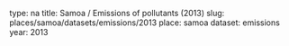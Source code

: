 type: na
title: Samoa / Emissions of pollutants (2013)
slug: places/samoa/datasets/emissions/2013
place: samoa
dataset: emissions
year: 2013
